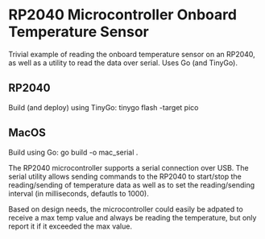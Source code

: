 # RP2040 Microcontroller Onboard Temperature Sensor
Trivial example of reading the onboard temperature sensor on an RP2040, as well as a utility to read the data over serial. Uses Go (and TinyGo).

## RP2040
Build (and deploy) using TinyGo: tinygo flash -target pico

## MacOS
Build using Go: go build -o mac_serial .

The RP2040 microcontroller supports a serial connection over USB. The serial utility allows sending commands to the RP2040 to start/stop the reading/sending of temperature data as well as to set the reading/sending interval (in milliseconds, defautls to 1000).

Based on design needs, the microcontroller could easily be adpated to receive a max temp value and always be reading the temperature, but only report it if it exceeded the max value.

